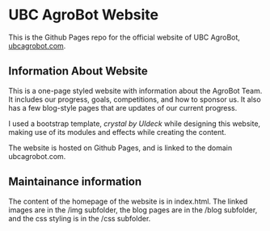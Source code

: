 # UBC AgroBot Website

This is the Github Pages repo for the official website of UBC AgroBot, [ubcagrobot.com](https://www.ubcagrobot.com).

## Information About Website

This is a one-page styled website with information about the AgroBot Team. It includes our progress, goals, competitions, and how to sponsor us. It also has a few blog-style pages that are updates of our current progress. 

I used a bootstrap template, *crystal by UIdeck* while designing this website, making use of its modules and effects while creating the content.

The website is hosted on Github Pages, and is linked to the domain ubcagrobot.com.

## Maintainance information

The content of the homepage of the website is in index.html. The linked images are in the /img subfolder, the blog pages are in the /blog subfolder, and the css styling is in the /css subfolder. 
